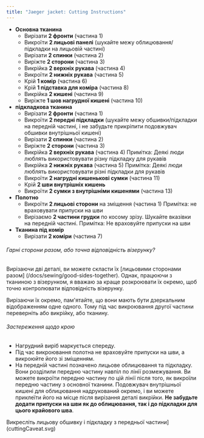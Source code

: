 ```yaml
---
title: "Jaeger jacket: Cutting Instructions"
---
```


- **Основна тканина**
  - Вирізати **2 фронти** (частина 1)
  - Викроїти **2 лицьові панелі** (шукайте межу облицювання/підкладки на лицьовій частині)
  - Вирізати **2 спинки** (частина 2)
  - Виріжте **2 сторони** (частина 3)
  - Викрійка **2 верхніх рукава** (частина 4)
  - Викроїти **2 нижніх рукава** (частина 5)
  - Крій **1 комір** (частина 6)
  - Крій **1 підставка для коміра** (частина 8)
  - Викрійка **2 кишені** (частина 9)
  - Виріжте **1 шов нагрудної кишені** (частина 10)
- **підкладкова тканина**
  - Вирізати **2 фронти** (частина 1)
  - Викроїти **2 передні підкладки** (шукайте межу обшивки/підкладки на передній частині, і не забудьте прикріпити подовжувач обшивки внутрішньої кишені)
  - Вирізати **2 спинки** (частина 2)
  - Виріжте **2 сторони** (частина 3)
  - Викрійка **2 верхніх рукава** (частина 4) Примітка: Деякі люди люблять використовувати різну підкладку для рукавів
  - Викрійка **2 нижніх рукава** (частина 5) Примітка: Деякі люди люблять використовувати різні підкладки для рукавів
  - Викроїти **2 нагрудні кишенькові сумки** (частина 11)
  - Крій **2 шви внутрішніх кишень**
  - Викроїти **2 сумки з внутрішніми кишенями** (частина 13)
- **Полотно**
  - Викроїти **2 лицьові сторони** на зміщення (частина 1) Примітка: не враховувати припуски на шви
  - Вирізаємо **2 частини грудки** по косому зрізу. Шукайте вказівки на передній частині. Примітка: Не враховуйте припуски на шви
- **Тканина під комір**
  - Вирізати **2 коміри** (частина 7)

<Note>

###### Гарні сторони разом, або точна відповідність візерунку?

Вирізаючи дві деталі, ви можете скласти їх [лицьовими сторонами разом] (/docs/sewing/good-sides-together).
Однак, працюючи з тканиною з візерунком, я вважаю за краще розкроювати їх окремо, щоб точно контролювати відповідність візерунку.

Вирізаючи їх окремо, пам'ятайте, що вони мають бути дзеркальним відображенням одне одного. Тому під час викроювання другої частини переверніть або викрійку, або тканину.

</Note>

<Warning>

###### Застереження щодо крою

- Нагрудний виріб маркується спереду.
- Під час викроювання полотна не враховуйте припуски на шви, а викроюйте його зі зміщенням.
- На передній частині позначено лицьове облицювання та підкладку. Вони розділили передню частину навпіл по лінії розмежування. Ви можете викроїти передню частину по цій лінії після того, як викроїли передню частину з основної тканини. Подовжувач внутрішньої кишені для облицювання надрукований окремо, і ви можете приклеїти його на місце після вирізання деталі викрійки. **Не забудьте додати припуски на шви як до облицювання, так і до підкладки для цього крайового шва**.

Викресліть лицьову обшивку і підкладку з передньої частини] (cuttingCaveat.svg)

</Warning>
